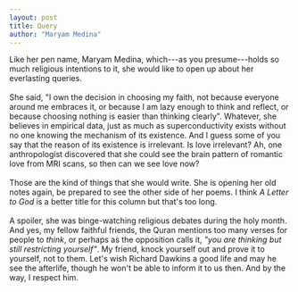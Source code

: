 ```yaml
---
layout: post
title: Query
author: "Maryam Medina"
---
```


Like her pen name, Maryam Medina, which---as you presume---holds so much religious intentions to it, she would like to open up about her everlasting queries.<br>
<br>
She said, "I own the decision in choosing my faith, not because everyone around me embraces it, or because I am lazy enough to think and reflect, or because choosing nothing is easier than thinking clearly". Whatever, she believes in empirical data, just as much as superconductivity exists without no one knowing the mechanism of its existence. And I guess some of you say that the reason of its existence is irrelevant. Is love irrelevant? Ah, one anthropologist discovered that she could see the brain pattern of romantic love from MRI scans, so then can we see love now?<br>
<br>
Those are the kind of things that she would write. She is opening her old notes again, be prepared to see the other side of her poems. I think *A Letter to God* is a better title for this column but that's too long.<br>
<br>
A spoiler, she was binge-watching religious debates during the holy month. And yes, my fellow faithful friends, the Quran mentions too many verses for people to *think*, or perhaps as the opposition calls it, *"you are thinking but still restricting yourself"*. My friend, knock yourself out and prove it to yourself, not to them. Let's wish Richard Dawkins a good life and may he see the afterlife, though he won't be able to inform it to us then. And by the way, I respect him.